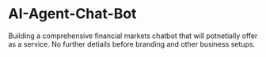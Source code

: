 # AI-Agent-Chat-Bot

Building a comprehensive financial markets chatbot that will potnetially offer as a service. No further detiails before branding and other business setups.
